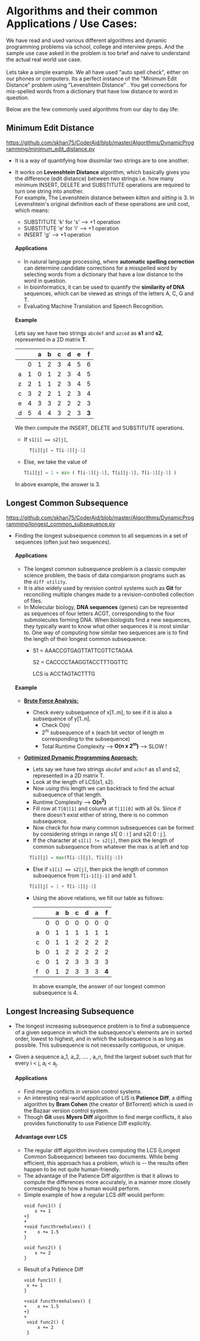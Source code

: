 # Algorithms and their common Applications / Use Cases:

We have read and used various different algorithms and dynamic programming problems via school, college and interview preps. And the sample use case asked in the problem is too brief and naive to understand the actual real world use case. <br/>
<br/>Lets take a simple example. We all have used "auto spell check", either on our phones or computers. Its a perfect instance of the "Minimum Edit Distance" problem using "Levenshtein Distance" . You get corrections for mis-spelled words from a dictionary that have low distance to word in question.

Below are the few commonly used algorithms from our day to day life:


## Minimum Edit Distance

https://github.com/skhan75/CoderAid/blob/master/Algorithms/DynamicProgramming/minimum_edit_distance.py

* It is a way of quantifying how dissimilar two strings are to one another.

* It works on <b>Levenshtein Distance</b> algorithm, which basically gives you the difference (edit distance) between two strings i.e. how many minimum INSERT, DELETE and SUBSTITUTE operations are required to turn one string into another.<br/>
For example, The Levenshtein distance between <i>kitten</i> and <i>sitting</i> is 3. In Levenshtein's original definition each of these operations are unit cost, which means: <br/>
  * SUBSTITUTE 'k' for 's' --> +1 operation
  * SUBSTITUTE 'e' for 'i' --> +1 operation
  * INSERT 'g' --> +1 operation

  #### Applications
  * In natural language processing, where <b>automatic spelling correction</b> can determine candidate corrections for a misspelled word by selecting words from a dictionary that have a low distance to the word in question.
  * In bioinformatics, it can be used to quantify the <b>similarity of DNA</b> sequences, which can be viewed as strings of the letters A, C, G and T.
  * Evaluating Machine Translation and Speech Recognition.

  #### Example
  Lets say we have two strings `abcdef` and `azced` as <b>s1</b> and <b>s2</b>, represented in a 2D matrix <b>T</b>.


  |   |   | a | b | c | d | e | f |
  |---|---|---|---|---|---|---|---|
  |   | 0 | 1 | 2 | 3 | 4 | 5 | 6 |
  | a | 1 | 0 | 1 | 2 | 3 | 4 | 5 |
  | z | 2 | 1 | 1 | 2 | 3 | 4 | 5 |
  | c | 3 | 2 | 2 | 1 | 2 | 3 | 4 |
  | e | 4 | 3 | 3 | 2 | 2 | 2 | 3 |
  | d | 5 | 4 | 4 | 3 | 2 | 3 | <b>3<b> |


  We then compute the INSERT, DELETE and SUBSTITUTE operations.
  * If `s1[i] == s2[j]`,
    ```python
      T[i][j] = T[i-1][j-1]
    ```  
  * Else, we take the value of
    ```python
    T[i][j] = 1 + min ( T[i-1][j-1], T[i][j-1], T[i-1][j-1] )
    ```
  In above example, the answer is 3.


## Longest Common Subsequence

 https://github.com/skhan75/CoderAid/blob/master/Algorithms/DynamicProgramming/longest_common_subsequence.py

* Finding the longest subsequence common to all sequences in a set of sequences (often just two sequences).

  #### Applications
  * The longest common subsequence problem is a classic computer science problem, the basis of data comparison programs such as the `diff utility`.
  * It is also widely used by revision control systems such as <b>Git</b> for reconciling multiple changes made to a revision-controlled collection of files.
  * In Molecular biology, <b>DNA sequences</b> (genes) can be represented as sequences of four letters ACGT, corresponding to the four submolecules forming DNA. When biologists find a new sequences, they typically want to know what other sequences it is most similar to. One way of computing how similar two sequences are is to find the length of their longest common subsequence.
    * S1 = AAACCGTGAGTTATTCGTTCTAGAA

      S2 = CACCCCTAAGGTACCTTTGGTTC

      LCS is ACCTAGTACTTTG

  #### Example

  * <b><u>Brute Force Analysis:</u></b>
    * Check every subsequence of x[1..m], to see if it is also a subsequence of y[1..n].
      * Check O(n)
      * 2<sup>m</sup> subsequence of x (each bit vector of length m corresponding to the subsequence)
      * Total Runtime Complexity -->  <b>O(n x 2<sup>m</sup>)</b> --> SLOW !

  * <b><u>Optimized Dynamic Programming Approach:</u></b>

    * Lets say we have two strings `abcdaf` and `acbcf` as s1 and s2, represented in a 2D matrix T.
    * Look at the length of LCS(s1, s2).
    * Now using this length we can backtrack to find the actual subsequence of that length.
    * Runtime Complexity --> <b>O(n<sup>2</sup>)</b>
    * Fill row at `T[0][1]` and column at `T[1][0]` with all 0s. Since if there doesn't exist either of string, there is no common subsequence.
    * Now check for how many common subsequences can be formed by considering strings in range s1[ 0 : i ] and s2[ 0 : j ].
    * If the character at `s1[i] != s2[j]`, then pick the length of common subsequence from  whatever the max is at left and top
    ```python
      T[i][j] = max(T[i-1][j], T[i][j-1])
    ```
    * Else if `s1[i] == s2[j]`, then pick the length of common subsequence from `T[i-1][j-1]` and add 1.
    ```python
      T[i][j] = 1 + T[i-1][j-1]
    ```
    * Using the above relations, we fill our table as follows:

      |   |   | a | b | c | d | a | f |
      |---|---|---|---|---|---|---|---|
      |   | 0 | 0 | 0 | 0 | 0 | 0 | 0 |
      | a | 0 | 1 | 1 | 1 | 1 | 1 | 1 |
      | c | 0 | 1 | 1 | 2 | 2 | 2 | 2 |
      | b | 0 | 1 | 2 | 2 | 2 | 2 | 2 |
      | c | 0 | 1 | 2 | 3 | 3 | 3 | 3 |
      | f | 0 | 1 | 2 | 3 | 3 | 3 | <b>4<b> |

      In above example, the answer of our longest common subsequence is 4.


## Longest Increasing Subsequence
* The longest increasing subsequence problem is to find a subsequence of a given sequence in which the subsequence's elements are in sorted order, lowest to highest, and in which the subsequence is as long as possible. This subsequence is not necessarily contiguous, or unique.
* Given a sequence a_1, a_2, .... , a_n, find the largest subset such that for every i < j, a<sub>i</sub> < a<sub>j</sub>.

  #### Applications
  * Find merge conflicts in version control systems.
  * An interesting real-world application of LIS is <b>Patience Diff</b>, a diffing algorithm by <b>Bram Cohen</b> (the creator of BitTorrent) which is used in the Bazaar version control system.
  * Though <b>Git</b> uses <b>Myers Diff</b> algorithm to find merge conflicts, it also provides functionality to use Patience Diff explicitly.

  #### Advantage over LCS
  * The regular diff algorithm involves computing the LCS (Longest Common Subsequence) between two documents. While being efficient, this approach has a problem, which is -- the results often happen to be not quite human-friendly.
  * The advantage of the Patience Diff algorithm is that it allows to compute the differences more accurately, in a manner more closely corresponding to how a human would perform.
  * Simple example of how a regular LCS diff would perform:
    ```
    void func1() {
        x += 1
    +}
    +
    +void functhreehalves() {
    +    x += 1.5
    }

    void func2() {
        x += 2
    }
    ```
  * Result of a Patience Diff
    ```
    void func1() {
     x += 1
    }

    +void functhreehalves() {
    +    x += 1.5
    +}
    +
     void func2() {
         x += 2
     }
    ```
